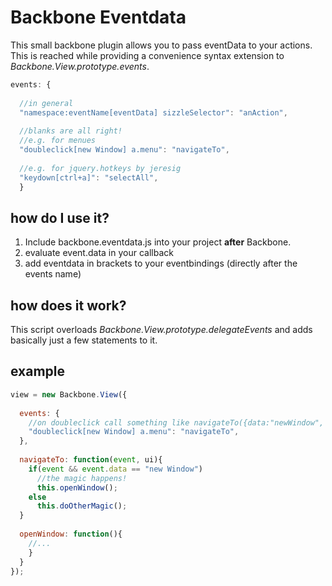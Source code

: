 Backbone Eventdata
==================

This small backbone plugin allows you to pass eventData to your actions. This is reached while providing a convenience syntax extension to _Backbone.View.prototype.events_.

```javascript
events: {
  
  //in general
  "namespace:eventName[eventData] sizzleSelector": "anAction",
  
  //blanks are all right!
  //e.g. for menues
  "doubleclick[new Window] a.menu": "navigateTo",
  
  //e.g. for jquery.hotkeys by jeresig
  "keydown[ctrl+a]": "selectAll",
  }
```

how do I use it?
----------------
1. Include backbone.eventdata.js into your project __after__ Backbone.
1. evaluate event.data in your callback
1. add eventdata in brackets to your eventbindings (directly after the events name)

how does it work?
-----------------
This script overloads _Backbone.View.prototype.delegateEvents_ and adds basically just a few statements to it.

example
-------
```javascript
view = new Backbone.View({
  
  events: {
    //on doubleclick call something like navigateTo({data:"newWindow", ...})
    "doubleclick[new Window] a.menu": "navigateTo",
  },
  
  navigateTo: function(event, ui){
    if(event && event.data == "new Window")
      //the magic happens!
      this.openWindow();
    else
      this.doOtherMagic();
  }
    
  openWindow: function(){
    //...
    }
  }
});
